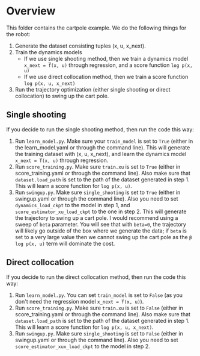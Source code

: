 # Overview
This folder contains the cartpole example. We do the following things for the robot:
1. Generate the dataset consisting tuples (x, u, x_next).
2. Train the dynamics models
   - If we use single shooting method, then we train a dynamics model `x_next = f̅(x, u)` through regression, and a score function `log p(x, u)`
   - If we use direct collocation method, then we train a score function `log p(x, u, x_next)`
3. Run the trajectory optimization (either single shooting or direct collocation) to swing up the cart pole.

## Single shooting
If you decide to run the single shooting method, then run the code this way:
1. Run `learn_model.py`. Make sure your `train_model` is set to `True` (either in the learn_model.yaml or through the command line). This will generate the training dataset with (x, u, x_next), and learn the dynamics model `x_next = ̅f(x, u)` through regression.
2. Run `score_training.py`. Make sure `train.xu` is set to `True` (either in score_training.yaml or through the command line). Also make sure that `dataset.load_path` is set to the path of the dataset generated in step 1. This will learn a score function for `log p(x, u)`.
3. Run `swingup.py`. Make sure `single_shooting` is set to `True` (either in swingup.yaml or through the command line). Also you need to set `dynamics_load_ckpt` to the model in step 1, and `score_estimator_xu_load_ckpt` to the one in step 2. This will generate the trajectory to swing up a cart pole. I would recommend using a sweep of `beta` parameter. You will see that with `beta=0`, the trajectory will likely go outside of the box where we generate the data; if `beta` is set to a very large value then we cannot swing up the cart pole as the `β log p(x, u)` term will dominate the cost.

## Direct collocation
If you decide to run the direct collocation method, then run the code this way:
1. Run `learn_model.py`. You can set `train_model` is set to `False` (as you don't need the regression model `x_next = ̅f(x, u)`).
2. Run `score_training.py`. Make sure `train.xu` is set to `False` (either in score_training.yaml or through the command line). Also make sure that `dataset.load_path` is set to the path of the dataset generated in step 1. This will learn a score function for `log p(x, u, x_next)`.
3. Run `swingup.py`. Make sure `single_shooting` is set to `False` (either in swingup.yaml or through the command line). Also you need to set `score_estimator_xux_load_ckpt` to the model in step 2. 